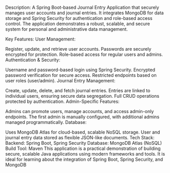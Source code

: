 Description:
A Spring Boot-based Journal Entry Application that securely manages user accounts and journal entries. It integrates MongoDB for data storage and Spring Security for authentication and role-based access control. The application demonstrates a robust, scalable, and secure system for personal and administrative data management.

Key Features:
User Management:

Register, update, and retrieve user accounts.
Passwords are securely encrypted for protection.
Role-based access for regular users and admins.
Authentication & Security:

Username and password-based login using Spring Security.
Encrypted password verification for secure access.
Restricted endpoints based on user roles (user/admin).
Journal Entry Management:

Create, update, delete, and fetch journal entries.
Entries are linked to individual users, ensuring secure data segregation.
Full CRUD operations protected by authentication.
Admin-Specific Features:

Admins can promote users, manage accounts, and access admin-only endpoints.
The first admin is manually configured, with additional admins managed programmatically.
Database:

Uses MongoDB Atlas for cloud-based, scalable NoSQL storage.
User and journal entry data stored as flexible JSON-like documents.
Tech Stack:
Backend: Spring Boot, Spring Security
Database: MongoDB Atlas (NoSQL)
Build Tool: Maven
This application is a practical demonstration of building secure, scalable Java applications using modern frameworks and tools. It is ideal for learning about the integration of Spring Boot, Spring Security, and MongoDB

